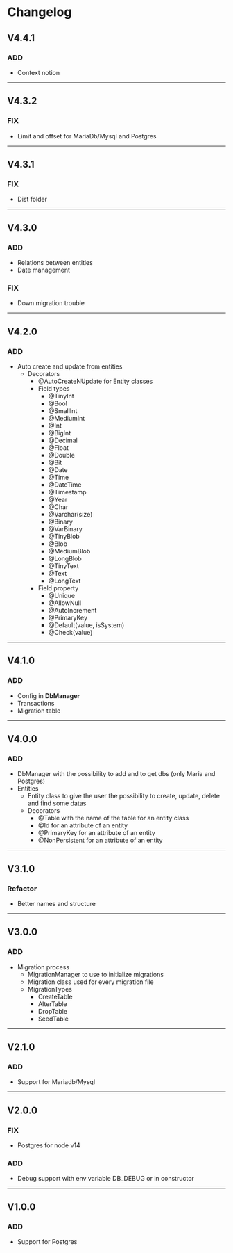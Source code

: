 # Changelog

## V4.4.1

### ADD

- Context notion

---

## V4.3.2

### FIX

- Limit and offset for MariaDb/Mysql and Postgres

---

## V4.3.1

### FIX

- Dist folder

---

## V4.3.0

### ADD

- Relations between entities
- Date management

### FIX

- Down migration trouble

---

## V4.2.0

### ADD

- Auto create and update from entities
  - Decorators
    - @AutoCreateNUpdate for Entity classes
    - Field types
      - @TinyInt
      - @Bool
      - @SmallInt
      - @MediumInt
      - @Int
      - @BigInt
      - @Decimal
      - @Float
      - @Double
      - @Bit
      - @Date
      - @Time
      - @DateTime
      - @Timestamp
      - @Year
      - @Char
      - @Varchar(size)
      - @Binary
      - @VarBinary
      - @TinyBlob
      - @Blob
      - @MediumBlob
      - @LongBlob
      - @TinyText
      - @Text
      - @LongText
    - Field property
      - @Unique
      - @AllowNull
      - @AutoIncrement
      - @PrimaryKey
      - @Default(value, isSystem)
      - @Check(value)

---

## V4.1.0

### ADD

- Config in **DbManager**
- Transactions
- Migration table

---

## V4.0.0

### ADD

- DbManager with the possibility to add and to get dbs (only Maria and Postgres)
- Entities
  - Entity class to give the user the possibility to create, update, delete and find some datas
  - Decorators
    - @Table with the name of the table for an entity class
    - @Id for an attribute of an entity
    - @PrimaryKey for an attribute of an entity
    - @NonPersistent for an attribute of an entity

---

## V3.1.0

### Refactor

- Better names and structure

---

## V3.0.0

### ADD

- Migration process
  - MigrationManager to use to initialize migrations
  - Migration class used for every migration file
  - MigrationTypes
    - CreateTable
    - AlterTable
    - DropTable
    - SeedTable

---

## V2.1.0

### ADD

- Support for Mariadb/Mysql

---

## V2.0.0

### FIX

- Postgres for node v14

### ADD

- Debug support with env variable DB_DEBUG or in constructor

---

## V1.0.0

### ADD

- Support for Postgres
